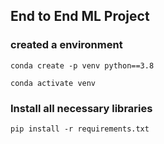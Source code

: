 ## End to End ML Project

### created a environment
```
conda create -p venv python==3.8

conda activate venv
```
### Install all necessary libraries
```
pip install -r requirements.txt
```